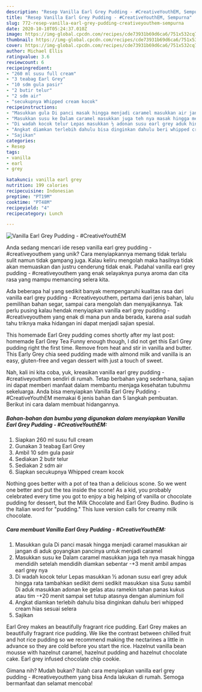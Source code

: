 ```yaml
---
description: "Resep Vanilla Earl Grey Pudding - #CreativeYouthEM, Sempurna"
title: "Resep Vanilla Earl Grey Pudding - #CreativeYouthEM, Sempurna"
slug: 772-resep-vanilla-earl-grey-pudding-creativeyouthem-sempurna
date: 2020-10-10T05:24:37.010Z
image: https://img-global.cpcdn.com/recipes/cde73931b69d6ca6/751x532cq70/vanilla-earl-grey-pudding-creativeyouthem-foto-resep-utama.jpg
thumbnail: https://img-global.cpcdn.com/recipes/cde73931b69d6ca6/751x532cq70/vanilla-earl-grey-pudding-creativeyouthem-foto-resep-utama.jpg
cover: https://img-global.cpcdn.com/recipes/cde73931b69d6ca6/751x532cq70/vanilla-earl-grey-pudding-creativeyouthem-foto-resep-utama.jpg
author: Michael Ellis
ratingvalue: 3.6
reviewcount: 6
recipeingredient:
- "260 ml susu full cream"
- "3 teabag Earl Grey"
- "10 sdm gula pasir"
- "2 butir telur"
- "2 sdm air"
- "secukupnya Whipped cream kocok"
recipeinstructions:
- "Masukkan gula Di panci masak hingga menjadi caramel masukkan air jangan di aduk goyangkan pancinya untuk menjadi caramel"
- "Masukkan susu ke Dalam caramel masukkan juga teh nya masak hingga mendidih setelah mendidih diamkan sebentar -+3 menit ambil ampas earl grey nya"
- "Di wadah kocok telur Lepas masukkan ½ adonan susu earl grey aduk hingga rata tambahkan sedikit demi sedikit masukkan sisa Susu sambil Di aduk masukkan adonan ke gelas atau ramekin tahan panas kukus atau tim -+20 menit sampai set tutup atasnya dengan aluminium foil"
- "Angkat diamkan terlebih dahulu bisa dinginkan dahulu beri whipped cream hias sesuai selera"
- "Sajikan"
categories:
- Resep
tags:
- vanilla
- earl
- grey

katakunci: vanilla earl grey 
nutrition: 199 calories
recipecuisine: Indonesian
preptime: "PT19M"
cooktime: "PT48M"
recipeyield: "4"
recipecategory: Lunch

---
```



![Vanilla Earl Grey Pudding - #CreativeYouthEM](https://img-global.cpcdn.com/recipes/cde73931b69d6ca6/751x532cq70/vanilla-earl-grey-pudding-creativeyouthem-foto-resep-utama.jpg)

Anda sedang mencari ide resep vanilla earl grey pudding - #creativeyouthem yang unik? Cara menyiapkannya memang tidak terlalu sulit namun tidak gampang juga. Kalau keliru mengolah maka hasilnya tidak akan memuaskan dan justru cenderung tidak enak. Padahal vanilla earl grey pudding - #creativeyouthem yang enak selayaknya punya aroma dan cita rasa yang mampu memancing selera kita.

Ada beberapa hal yang sedikit banyak mempengaruhi kualitas rasa dari vanilla earl grey pudding - #creativeyouthem, pertama dari jenis bahan, lalu pemilihan bahan segar, sampai cara mengolah dan menyajikannya. Tak perlu pusing kalau hendak menyiapkan vanilla earl grey pudding - #creativeyouthem yang enak di mana pun anda berada, karena asal sudah tahu triknya maka hidangan ini dapat menjadi sajian spesial.

This homemade Earl Grey pudding comes shortly after my last post: homemade Earl Grey Tea Funny enough though, I did not get this Earl Grey pudding right the first time. Remove from heat and stir in vanilla and butter. This Early Grey chia seed pudding made with almond milk and vanilla is an easy, gluten-free and vegan dessert with just a touch of sweet.


Nah, kali ini kita coba, yuk, kreasikan vanilla earl grey pudding - #creativeyouthem sendiri di rumah. Tetap berbahan yang sederhana, sajian ini dapat memberi manfaat dalam membantu menjaga kesehatan tubuhmu sekeluarga. Anda bisa menyiapkan Vanilla Earl Grey Pudding - #CreativeYouthEM memakai 6 jenis bahan dan 5 langkah pembuatan. Berikut ini cara dalam membuat hidangannya.

<!--inarticleads1-->

##### Bahan-bahan dan bumbu yang digunakan dalam menyiapkan Vanilla Earl Grey Pudding - #CreativeYouthEM:

1. Siapkan 260 ml susu full cream
1. Gunakan 3 teabag Earl Grey
1. Ambil 10 sdm gula pasir
1. Sediakan 2 butir telur
1. Sediakan 2 sdm air
1. Siapkan secukupnya Whipped cream kocok


Nothing goes better with a pot of tea than a delicious scone. So we went one better and put the tea inside the scone! As a kid, you probably celebrated every time you got to enjoy a big helping of vanilla or chocolate pudding for dessert, but the Milk Chocolate and Earl Grey Budino. Budino is the Italian word for &#34;pudding.&#34; This luxe version calls for creamy milk chocolate. 

<!--inarticleads2-->

##### Cara membuat Vanilla Earl Grey Pudding - #CreativeYouthEM:

1. Masukkan gula Di panci masak hingga menjadi caramel masukkan air jangan di aduk goyangkan pancinya untuk menjadi caramel
1. Masukkan susu ke Dalam caramel masukkan juga teh nya masak hingga mendidih setelah mendidih diamkan sebentar -+3 menit ambil ampas earl grey nya
1. Di wadah kocok telur Lepas masukkan ½ adonan susu earl grey aduk hingga rata tambahkan sedikit demi sedikit masukkan sisa Susu sambil Di aduk masukkan adonan ke gelas atau ramekin tahan panas kukus atau tim -+20 menit sampai set tutup atasnya dengan aluminium foil
1. Angkat diamkan terlebih dahulu bisa dinginkan dahulu beri whipped cream hias sesuai selera
1. Sajikan


Earl Grey makes an beautifully fragrant rice pudding. Earl Grey makes an beautifully fragrant rice pudding. We like the contrast between chilled fruit and hot rice pudding so we recommend making the nectarines a little in advance so they are cold before you start the rice. Hazelnut vanilla bean mousse with hazelnut caramel, hazelnut pudding and hazelnut chocolate cake. Earl grey infused chocolate chip cookie. 

Gimana nih? Mudah bukan? Itulah cara menyiapkan vanilla earl grey pudding - #creativeyouthem yang bisa Anda lakukan di rumah. Semoga bermanfaat dan selamat mencoba!
